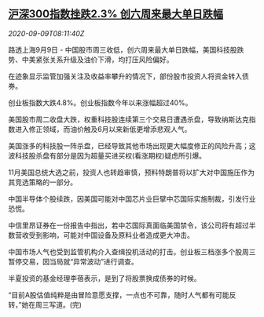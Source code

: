 <!--1599639797000-->
[沪深300指数挫跌2.3% 创六周来最大单日跌幅](https://cn.reuters.com/article/china-stocks-us-tech-0909-idCNKBS260155)
------

<div><i>2020-09-09T08:11:40Z</i></div><p>路透上海9月9日 - 中国股市周三收低，创六周来最大单日跌幅，美国科技股跌势、中美紧张关系升级及油价下滑，均打压风险偏好。</p><p>在迹象显示监管加强关注及收益率攀升的情况下，部份股市投资人将资金转入债券。</p><p>创业板指数大跌4.8%。创业板指数今年以来涨幅超过40%。</p><p>美国股市周二收盘大跌，权重科技股连续第三个交易日遭遇杀盘，导致纳斯达克指数进入修正领域，而油价触及6月以来新低更增添悲观人气。</p><p>美国涨多的科技股一阵杀盘，已经导致其他市场出现更大幅度修正的风险升高；这波科技股杀盘有部分是因为超量买进买权(看涨期权)疑虑所引爆。</p><p>11月美国总统大选之前，投资人也转趋审慎，预料特朗普将以扩大对中国施压作为其竞选策略的一部分。</p><p>中国半导体个股续跌，因美国可能对中国芯片业巨擘中芯国际实施制裁，引发行业恐慌。</p><p>中信里昂证券在一份报告中指出，若中芯国际真面临美国禁令，该公司将有超过半数营收受到影响，可能对中国设备及原料业者造成更大冲击。</p><p>中国市场人气也受到监管机构介入查缉投机活动的打击。创业板三档涨多个股周三暂停交易，因当局就“异常波动”进行调查。</p><p>半夏投资的基金经理李蓓表示，是到了将股票换成债券的时候。</p><p>“目前A股估值纯粹是由冒险意愿支撑，一点也不可靠，随时人气都有可能反转，”她在周三写道。(完)</p>
